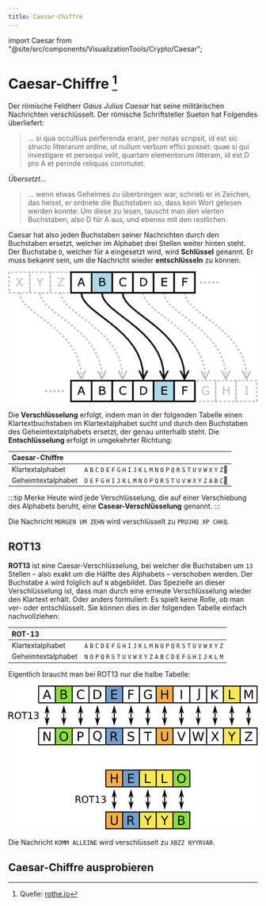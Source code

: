 ```yaml
---
title: Caesar-Chiffre
---
```


import Caesar from "@site/src/components/VisualizationTools/Crypto/Caesar";


# Caesar-Chiffre [^1]

Der römische Feldherr _Gaius Julius Caesar_ hat seine militärischen Nachrichten verschlüsselt. Der römische Schriftsteller Sueton hat Folgendes überliefert:

> … si qua occultius perferenda erant, per notas scripsit, id est sic structo litterarum ordine, ut nullum verbum effici posset: quae si qui investigare et persequi velit, quartam elementorum litteram, id est D pro A et perinde reliquas commutet.

_Übersetzt..._

> … wenn etwas Geheimes zu überbringen war, schrieb er in Zeichen, das heisst, er ordnete die Buchstaben so, dass kein Wort gelesen werden konnte: Um diese zu lesen, tauscht man den vierten Buchstaben, also D für A aus, und ebenso mit den restlichen.

Caesar hat also jeden Buchstaben seiner Nachrichten durch den Buchstaben ersetzt, welcher im Alphabet drei Stellen weiter hinten steht. Der Buchstabe `D`, welcher für `A` eingesetzt wird, wird **Schlüssel** genannt. Er muss bekannt sein, um die Nachricht wieder **entschlüsseln** zu können.

![Schema der Caesar-Verschlüsselung](images/caesar.png)

Die **Verschlüsselung** erfolgt, indem man in der folgenden Tabelle einen Klartextbuchstaben im Klartextalphabet sucht und durch den Buchstaben des Geheimtextalphabets ersetzt, der genau unterhalb steht. Die **Entschlüsselung** erfolgt in umgekehrter Richtung:

| Caesar-Chiffre     |                                                                                                          |
| :----------------- | :------------------------------------------------------------------------------------------------------- |
| Klartextalphabet   | `A` `B` `C` `D` `E` `F` `G` `H` `I` `J` `K` `L` `M` `N` `O` `P` `Q` `R` `S` `T` `U` `V` `W` `X` `Y` `Z` |
| Geheimtextalphabet | `D` `E` `F` `G` `H` `I` `J` `K` `L` `M` `N` `O` `P` `Q` `R` `S` `T` `U` `V` `W` `X` `Y` `Z` `A` `B` `C` |

:::tip Merke
Heute wird jede Verschlüsselung, die auf einer Verschiebung des Alphabets beruht, eine **Casear-Verschlüsselung** genannt.
:::

Die Nachricht `MORGEN UM ZEHN` wird verschlüsselt zu `PRUJHQ XP CHKQ`.

## ROT13

**ROT13** ist eine Caesar-Verschlüsselung, bei welcher die Buchstaben um `13` Stellen – also exakt um die Hälfte des Alphabets – verschoben werden. Der Buchstabe `A` wird folglich auf `N` abgebildet. Das Spezielle an dieser Verschlüsselung ist, dass man durch eine erneute Verschlüsselung wieder den Klartext erhält. Oder anders formuliert: Es spielt keine Rolle, ob man ver- oder entschlüsselt. Sie können dies in der folgenden Tabelle einfach nachvollziehen:

| ROT-13             |                                                                                                         |
| :----------------- | :------------------------------------------------------------------------------------------------------ |
| Klartextalphabet   | `A` `B` `C` `D` `E` `F` `G` `H` `I` `J` `K` `L` `M` `N` `O` `P` `Q` `R` `S` `T` `U` `V` `W` `X` `Y` `Z` |
| Geheimtextalphabet | `N` `O` `P` `Q` `R` `S` `T` `U` `V` `W` `X` `Y` `Z` `A` `B` `C` `D` `E` `F` `G` `H` `I` `J` `K` `L` `M` |

Eigentlich braucht man bei ROT13 nur die halbe Tabelle:

![ROT13](images/rot13.svg)

Die Nachricht `KOMM ALLEINE` wird verschlüsselt zu `XBZZ NYYRVAR`.

## Caesar-Chiffre ausprobieren

<Caesar />

[^1]: Quelle: [rothe.io](https://rothe.io/?b=crypto&p=544692)
